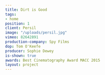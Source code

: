 ```yaml
---
title: Dirt is Good
tags:
- home
position: 1
client: Persil
image: "/uploads/persil.jpg"
vimeo: 82642891
production-company: Spy Films
dop: Tom O'Keefe
producer: Sophie Dewey
is-shown: true
awards: Best Cinematography Award MACC 2015
layout: project
---
```


